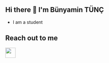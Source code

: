 ## Hi there :wave: I'm Bünyamin TÜNÇ

* I am a student

## Reach out to me 

[<img height="32" width="32" src="https://unpkg.com/simple-icons@v7/icons/linkedin.svg" />][linkedin]

[linkedin]:https://www.linkedin.com/in/bunyamintunc











